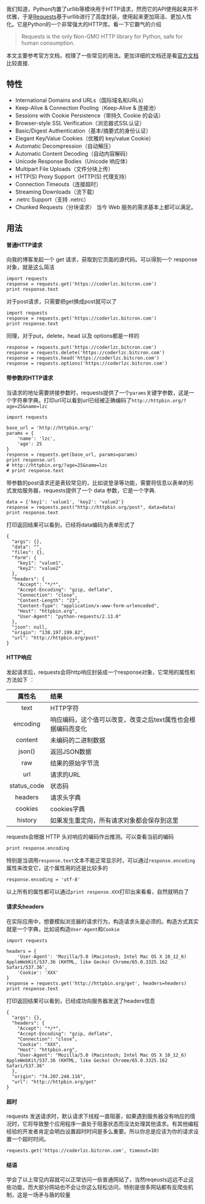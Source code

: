 
我们知道，Python内置了urllib等模块用于HTTP请求，然而它的API使用起来并不优雅，于是[Requests](https://github.com/requests/requests)基于urllib进行了高度封装，使用起来更加简洁、更加人性化。它是Python的一个非常强大的HTTP库。看一下它霸气的介绍
>Requests is the only Non-GMO HTTP library for Python, safe for human consumption.

本文主要参考官方文档，梳理了一些常见的用法。更加详细的文档还是看[官方文档](http://www.python-requests.org/en/master/)比较直接.

<!--more--> 
## 特性
- International Domains and URLs（国际域名和URLs）
- Keep-Alive & Connection Pooling（Keep-Alive & 连接池）
- Sessions with Cookie Persistence（带持久 Cookie 的会话）
- Browser-style SSL Verification（浏览器式SSL认证）
- Basic/Digest Authentication（基本/摘要式的身份认证）
- Elegant Key/Value Cookies（优雅的 key/value Cookie）
- Automatic Decompression（自动解压）
- Automatic Content Decoding（自动内容解码）
- Unicode Response Bodies（Unicode 响应体）
- Multipart File Uploads（文件分块上传）
- HTTP(S) Proxy Support（HTTP(S) 代理支持）
- Connection Timeouts（连接超时）
- Streaming Downloads（流下载）
- .netrc Support（支持 .netrc）
- Chunked Requests（分块请求）
当今 Web 服务的需求基本上都可以满足。

## 用法
#### 普通HTTP请求
向我的博客发起一个 get 请求，获取到它页面的源代码。可以得到一个 response对象，就是这么简洁
```
import requests
response = requests.get('https://coderlzc.bitcron.com')
print response.text
```
对于post请求，只需要把get换成post就可以了
```
import requests
response = requests.get('https://coderlzc.bitcron.com')
print response.text
```
同理，对于put，delete，head 以及 options都是一样的
```
response = requests.put('https://coderlzc.bitcron.com')
response = requests.delete('https://coderlzc.bitcron.com')
response = requests.head('https://coderlzc.bitcron.com')
response = requests.options('https://coderlzc.bitcron.com')
```
####  带参数的HTTP请求
当请求的地址需要拼接参数时，requests提供了一个`params`关键字参数，这是一个字符串字典。打印url可以看到url已经被正确编码了`http://httpbin.org/?age=25&name=lzc`
```
import requests

base_url = 'http://httpbin.org/'
params = {
    'name': 'lzc',
    'age': 25
}
response = requests.get(base_url, params=params)
print response.url
# http://httpbin.org/?age=25&name=lzc
# print response.text
```
带参数的post请求还是表较常见的，比如说登录等功能，需要将信息以表单的形式发给服务器，requests提供了一个 data 参数，它是一个字典.
```
data = {'key1': 'value1', 'key2': 'value2'}
response = requests.post("http://httpbin.org/post", data=data)
print response.text
```
打印返回结果可以看到，已经将data编码为表单形式了
```
{
  "args": {},
  "data": "",
  "files": {},
  "form": {
    "key1": "value1",
    "key2": "value2"
  },
  "headers": {
    "Accept": "*/*",
    "Accept-Encoding": "gzip, deflate",
    "Connection": "close",
    "Content-Length": "23",
    "Content-Type": "application/x-www-form-urlencoded",
    "Host": "httpbin.org",
    "User-Agent": "python-requests/2.13.0"
  },
  "json": null,
  "origin": "138.197.199.82",
  "url": "http://httpbin.org/post"
}
```
#### HTTP响应
发起请求后，requests会将http响应封装成一个response对象，它常用的属性和方法如下 ：

属性名 | 结果    
|:----:|:------|
text            |    HTTP字符       
encoding   |    响应编码，这个值可以改变，改变之后text属性也会根据编码而变化       
content     |    未编码的二进制数据       
json()         |    返回JSON数据      
raw            |    结果的原始字节流    
url	         |    请求的URL   
status_code      |    状态码    
headers     |    请求头字典   
cookies     |    	cookies字典  
history      |    如果发生重定向，所有请求对象都会保存到这里    

requests会根据 HTTP 头对响应的编码作出推测。可以查看当前的编码
```
print response.encoding
```
特别是当调用`response.text`文本不能正常显示时，可以通过`response.encoding` 属性来改变它，这个属性用的还是比较多的
```
response.encoding = 'utf-8'
```
以上所有的属性都可以通过`print response.XXX`打印出来看看，自然就明白了
#### 请求头headers
在实际应用中，想要模拟浏览器的请求行为，构造请求头是必须的。构造方式其实就是一个字典，比如说构造`User-Agent`和`Cookie`
```
import requests

headers = {
    'User-Agent': 'Mozilla/5.0 (Macintosh; Intel Mac OS X 10_12_6) AppleWebKit/537.36 (KHTML, like Gecko) Chrome/65.0.3325.162 Safari/537.36',
    'Cookie': 'XXX'
}
response = requests.get('http://httpbin.org/get', headers=headers)
print response.text
```
打印返回结果可以看到，已经成功向服务器发送了headers信息
```
{
  "args": {},
  "headers": {
    "Accept": "*/*",
    "Accept-Encoding": "gzip, deflate",
    "Connection": "close",
    "Cookie": "XXX",
    "Host": "httpbin.org",
    "User-Agent": "Mozilla/5.0 (Macintosh; Intel Mac OS X 10_12_6) AppleWebKit/537.36 (KHTML, like Gecko) Chrome/65.0.3325.162 Safari/537.36"
  },
  "origin": "74.207.248.116",
  "url": "http://httpbin.org/get"
}
```
#### 超时
requests 发送请求时，默认请求下线程一直阻塞，如果遇到服务器没有响应的情况时，它将导致整个应用程序一直处于阻塞状态而没法处理其他请求。有其他编程经验的开发者肯定会明白设置超时时间是多么重要。所以你总是应该为你的请求设置一个超时时间。
```
requests.get('https://coderlzc.bitcron.com', timeout=10)
```
#### 结语
学会了以上常见内容就可以正常访问一些普通网站了，当然reqeusts远远不止这些功能，而大部分网站也不会让你这么轻松访问，特别是很多网站都有反爬虫机制，这是一场矛与盾的较量










